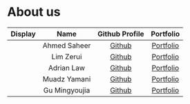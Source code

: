 # About us
Display |     Name     |            Github Profile             | Portfolio 
--------|:------------:|:-------------------------------------:|:---------:
[](https://via.placeholder.com/100.png?text=Photo) | Ahmed Saheer | [Github](https://github.com/saheer17) | [Portfolio](team/saheer17.md)
[](https://via.placeholder.com/100.png?text=Photo) | Lim Zerui | [Github](https://github.com/limzerui) | [Portfolio](team/limzerui.md)
[](https://via.placeholder.com/100.png?text=Photo) | Adrian Law | [Github](https://github.com/aydrienlaw) | [Portfolio](docs/team/johndoe.md)
[](https://via.placeholder.com/100.png?text=Photo) | Muadz Yamani | [Github](https://github.com/muadzyamani) | [Portfolio](docs/team/muadzyamani.md)
[](https://via.placeholder.com/100.png?text=Photo) | Gu Mingyoujia | [Github](https://github.com/gumingyoujia) | [Portfolio](team/gumingyoujia.md)
